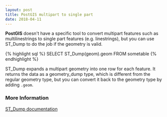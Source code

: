```yaml
---
layout: post
title: PostGIS multipart to single part
date: 2018-04-11
---
```


**PostGIS** doesn't have a specific tool to convert multipart features such as multilinestrings to single part features (e.g. linestrings), but you can use ST_Dump to do the job if the geometry is valid.

{% highlight sql %}
SELECT
  ST_Dump(geom).geom
FROM sometable
{% endhighlight %}

ST_Dump expands a multipart geometry into one row for each feature. It returns the data as a geometry_dump type, which is different from the regular geometry type, but you can convert it back to the geometry type by adding `.geom`.


### More Information
[ST_Dump documentation](https://postgis.net/docs/ST_Dump.html)
